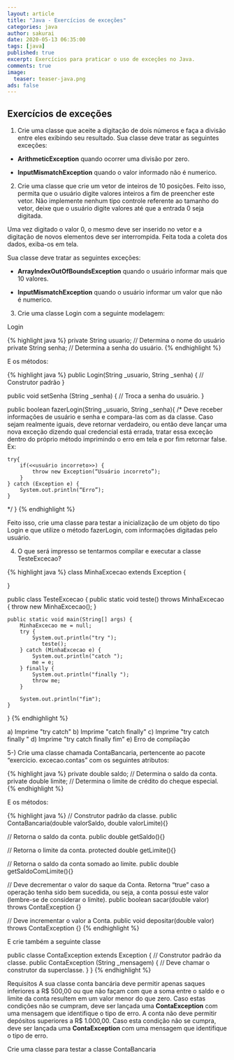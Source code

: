 ```yaml
---
layout: article
title: "Java - Exercícios de exceções"
categories: java
author: sakurai
date: 2020-05-13 06:35:00
tags: [java]
published: true
excerpt: Exercícios para praticar o uso de exceções no Java. 
comments: true
image:
  teaser: teaser-java.png
ads: false
---
```


## Exercícios de exceções

1. Crie uma classe que aceite a digitação de dois números e faça a divisão entre eles exibindo seu resultado. Sua classe deve tratar as seguintes exceções:

- **ArithmeticException** quando ocorrer uma divisão por zero.

- **InputMismatchException** quando o valor informado não é numerico.


2. Crie uma classe que crie um vetor de inteiros de 10 posições. Feito isso, permita que o usuário digite valores inteiros a fim de preencher este vetor. Não implemente nenhum tipo controle referente ao tamanho do vetor, deixe que o usuário digite valores até que a entrada 0 seja digitada.

Uma vez digitado o valor 0, o mesmo deve ser inserido no vetor e a digitação de novos elementos deve ser interrompida. Feita toda a coleta dos dados, exiba-os em tela.

Sua classe deve tratar as seguintes exceções:

- **ArrayIndexOutOfBoundsException** quando o usuário informar mais que 10 valores.

- **InputMismatchException** quando o usuário informar um valor que não é numerico.


3. Crie uma classe Login com a seguinte modelagem:

Login

{% highlight java %}
private String usuario; // Determina o nome do usuário
private String senha; // Determina a senha do usuário.
{% endhighlight %}

E os métodos:

{% highlight java %}
public Login(String _usuario, String _senha) {
	// Construtor padrão
}

public void setSenha (String _senha) {
	// Troca a senha do usuário.
}

public boolean fazerLogin(String _usuario, String _senha){
/*
	Deve receber informações de usuário e senha e compara-las com as da classe. Caso sejam realmente iguais, deve retornar verdadeiro, ou então deve lançar uma nova exceção dizendo qual credencial está errada, tratar essa exceção dentro do próprio método imprimindo o erro em tela e por fim retornar false.
	Ex:

	try{
		if(<<usuário incorreto>>) {
			throw new Exception(“Usuário incorreto”);
		}
	} catch (Exception e) {
		System.out.println(“Erro”);
	}
*/
}
{% endhighlight %}

Feito isso, crie uma classe para testar a inicialização de um objeto do tipo Login e que utilize o método fazerLogin, com informações digitadas pelo usuário.


4. O que será impresso se tentarmos compilar e executar a classe TesteExcecao?

{% highlight java %}
class MinhaExcecao extends Exception {
	
}

public class TesteExcecao {
	public static void teste() throws MinhaExcecao {
		throw new MinhaExcecao();
	}

	public static void main(String[] args) {
		MinhaExcecao me = null;
		try {
			System.out.println("try ");
               teste();
		} catch (MinhaExcecao e) {
			System.out.println("catch ");
			me = e;
		} finally {
			System.out.println("finally ");
			throw me;
		}

		System.out.println("fim");
	}
}
{% endhighlight %}

a) Imprime "try catch"
b) Imprime "catch finally"
c) Imprime "try catch finally "
d) Imprime "try catch finally fim"
e) Erro de compilação


5-) Crie uma classe chamada ContaBancaria, pertencente ao pacote “exercicio. excecao.contas” com os seguintes atributos:

{% highlight java %}
private double saldo; // Determina o saldo da conta.
private double limite; // Determina o limite de crédito do cheque especial.
{% endhighlight %}

E os métodos:

{% highlight java %}
// Construtor padrão da classe. 
public ContaBancaria(double valorSaldo, double valorLimite){}

// Retorna o saldo da conta.
public double getSaldo(){}

// Retorna o limite da conta.
protected double getLimite(){}

// Retorna o saldo da conta somado ao limite.
public double getSaldoComLimite(){}

// Deve decrementar o valor do saque da Conta. Retorna “true” caso a operação tenha sido bem sucedida, ou seja, a conta possui este valor (lembre-se de considerar o limite).
public boolean sacar(double valor) throws ContaException {}

// Deve incrementar o valor a Conta. 
public void depositar(double valor) throws ContaException {}
{% endhighlight %}

E crie também a seguinte classe 

public classe ContaException extends Exception {
	// Construtor padrão da classe. 
	public ContaException (String _mensagem) {
		// Deve chamar o construtor da superclasse.
	}
}
{% endhighlight %}

Requisitos
A sua classe conta bancária deve permitir apenas saques inferiores a R$ 500,00 ou que não façam com que a soma entre o saldo e o limite da conta resultem em um valor menor do que zero. Caso estas condições não se cumpram, deve ser lançada uma **ContaException** com uma mensagem que identifique o tipo de erro. 
A conta não deve permitir depósitos superiores a R$ 1.000,00. Caso esta condição não se cumpra, deve ser lançada uma **ContaException** com uma mensagem que identifique o tipo de erro. 

Crie uma classe para testar a classe ContaBancaria